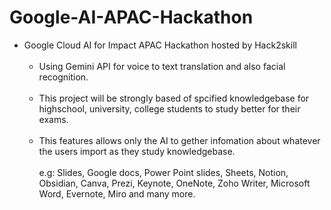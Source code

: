 # Google-AI-APAC-Hackathon
- Google Cloud AI for Impact APAC Hackathon hosted by Hack2skill<br><br>
  - Using Gemini API for voice to text translation and also facial recognition.<br><br>
  - This project will be strongly based of spcified knowledgebase for highschool, university, college students to study better for their exams.<br><br>
  - This features allows only the AI to gether infomation about whatever the users import as they study knowledgebase.<br><br>
e.g: Slides, Google docs, Power Point slides, Sheets, Notion, Obsidian, Canva, Prezi, Keynote, OneNote, Zoho Writer, Microsoft Word, Evernote, Miro and many more.<br>
